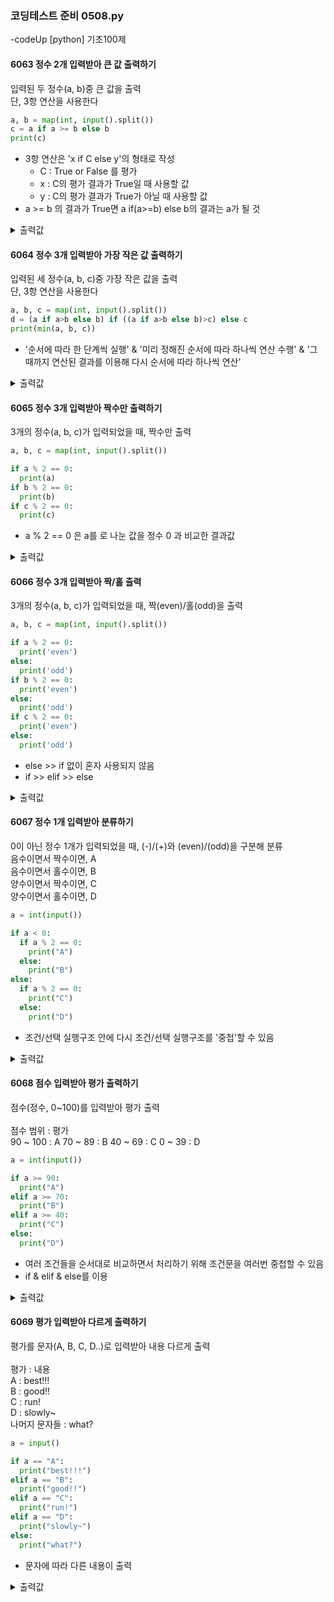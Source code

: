 ### 코딩테스트 준비 0508.py

-codeUp [python] 기초100제

#### 6063 정수 2개 입력받아 큰 값 출력하기
입력된 두 정수(a, b)중 큰 값을 출력<br>
단, 3항 연산을 사용한다
```py
a, b = map(int, input().split())
c = a if a >= b else b
print(c)
```
* 3항 연산은 'x if C else y'의 형태로 작성
  - C : True or False 를 평가
  - x : C의 평가 결과가 True일 때 사용할 값
  - y : C의 평가 결과가 True가 아닐 때 사용할 값
* a >= b 의 결과가 True면 a if(a>=b) else b의 결과는 a가 될 것
<details><summary>출력값</summary>
  입력값 : 5 10
  
  ```py
  10
  ```
  
  </details>

#### 6064 정수 3개 입력받아 가장 작은 값 출력하기
입력된 세 정수(a, b, c)중 가장 작은 값을 출력<br>
단, 3항 연산을 사용한다
```py
a, b, c = map(int, input().split())
d = (a if a>b else b) if ((a if a>b else b)>c) else c
print(min(a, b, c))
```
* '순서에 따라 한 단계씩 실행' & '미리 정해진 순서에 따라 하나씩 연산 수행' & '그 때까지 연산된 결과를 이용해 다시 순서에 따라 하나씩 연산'
<details><summary>출력값</summary>
  입력값 : 3 5 7
  
  ```py
  3
  ```
  
  </details>
  
#### 6065 정수 3개 입력받아 짝수만 출력하기
3개의 정수(a, b, c)가 입력되었을 때, 짝수만 출력
```py
a, b, c = map(int, input().split())

if a % 2 == 0:
  print(a)
if b % 2 == 0:
  print(b)
if c % 2 == 0:
  print(c)
```
* a % 2 == 0 은 a를 로 나눈 값을 정수 0 과 비교한 결과값
<details><summary>출력값</summary>
  입력값 : 1 2 3
  
  ```py
  2
  ```
  
  </details>

#### 6066 정수 3개 입력받아 짝/홀 출력
3개의 정수(a, b, c)가 입력되었을 때, 짝(even)/홀(odd)을 출력
```py
a, b, c = map(int, input().split())

if a % 2 == 0:
  print('even')
else:
  print('odd')
if b % 2 == 0:
  print('even')
else:
  print('odd')
if c % 2 == 0:
  print('even')
else:
  print('odd')    
```
* else >> if 없이 혼자 사용되지 않음
* if >> elif >> else
<details><summary>출력값</summary>
  입력값 : 1 2 3
  
  ```py
  odd<br>
  even<br>
  odd
  ```
  
  </details>
  
#### 6067 정수 1개 입력받아 분류하기
0이 아닌 정수 1개가 입력되었을 때, (-)/(+)와 (even)/(odd)을 구분해 분류<br>
음수이면서 짝수이면, A<br>
음수이면서 홀수이면, B<br>
양수이면서 짝수이면, C<br>
양수이면서 홀수이면, D
```py
a = int(input())

if a < 0:
  if a % 2 == 0:
    print("A")
  else:
    print("B")
else:
  if a % 2 == 0:
    print("C")
  else:
    print("D")
```
* 조건/선택 실행구조 안에 다시 조건/선택 실행구조를 '중첩'할 수 있음
<details><summary>출력값</summary>
  입력값 : 3
  
  ```py
  D
  ```
  
  </details>
  
#### 6068 점수 입력받아 평가 출력하기
점수(정수, 0~100)를 입력받아 평가 출력<br><br>
점수 범위 : 평가<br>
90 ~ 100 : A
70 ~ 89 : B
40 ~ 69 : C
0 ~ 39 : D
```py
a = int(input())

if a >= 90:
  print("A")
elif a >= 70:
  print("B")
elif a >= 40:
  print("C")
else:
  print("D")
```
* 여러 조건들을 순서대로 비교하면서 처리하기 위해 조건문을 여러번 중첩할 수 있음
* if & elif & else를 이용
<details><summary>출력값</summary>
  입력값 : 95
  
  ```py
  A
  ```
  
  </details>

#### 6069 평가 입력받아 다르게 출력하기
평가를 문자(A, B, C, D..)로 입력받아 내용 다르게 출력<br><br>
평가 : 내용<br>
A : best!!!<br>
B : good!!<br>
C : run!<br>
D : slowly~<br>
나머지 문자들 : what?
```py
a = input()

if a == "A":
  print("best!!!")
elif a == "B":
  print("good!!")
elif a == "C":
  print("run!")
elif a == "D":
  print("slowly~")
else:
  print("what?")
```
* 문자에 따라 다른 내용이 출력
<details><summary>출력값</summary>
  입력값 : B
  
  ```py
  good!!
  ```
  
  <details>
  
#### 6070 월 입력받아 계절 출력하기
월이 입력될 때 계절 이름 출력<br><br>
월 : 계절이름<br>
12, 1, 2 : winter<br>
3, 4, 5 : spring<br>
6, 7, 8 : summer<br>
9, 10, 11 : fall
```py
a = int(input())

if (a == 12 or a == 1 or a == 2):
  print("winter")
elif (a == 3 or a == 4 or a == 5):
  print("spring")
elif (a == 6 or a == 7 or a == 8):
  print("summer")
else:
  print("fall")
```
* 수들의 특징을 관찰하고 이용하면 매우 간단히 해결할 수 있음
<details><summary>출력값</summary>
  입력값 : 8
  
  ```py
  summer
  ```
  
  </details>

